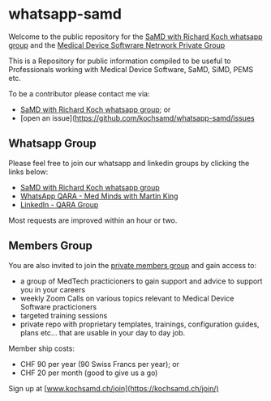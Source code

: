 # whatsapp-samd
Welcome to the public repository for the [SaMD with Richard Koch whatsapp group](https://chat.whatsapp.com/LQ89hRbANFkD47kfWd3yNB) and the [Medical Device Softwrare Netrwork Private Group](https://kochsamd.ch/join/)

This is a Repository for public information compiled to be useful to Professionals working with Medical Device Software, SaMD, SiMD, PEMS etc. 

To be a contributor please contact me via:
- [SaMD with Richard Koch whatsapp group](https://chat.whatsapp.com/LQ89hRbANFkD47kfWd3yNB); or
- [open an issue](https://github.com/kochsamd/whatsapp-samd/issues
## Whatsapp Group
Please feel free to join our whatsapp and linkedin groups by clicking the links below:

- [SaMD with Richard Koch whatsapp group](https://chat.whatsapp.com/LQ89hRbANFkD47kfWd3yNB)
- [WhatsApp QARA - Med Minds with Martin King](https://whatsapp.com/channel/0029VaaBTj9CxoAwG0CUBn1x)
- [LinkedIn - QARA Group](https://www.linkedin.com/groups/12741229/)

Most requests are improved within an hour or two.

## Members Group  
You are also invited to join the [private members group](https://kochsamd.ch/join/) and gain access to:
- a group of MedTech practicioners to gain support and advice to support you in your careers
- weekly Zoom Calls on various topics relevant to Medical Device Software practicioners
- targeted training sessions
- private repo with proprietary templates, trainings, configuration guides, plans etc... that are usable in your day to day job.

Member ship costs:
- CHF 90 per year (90 Swiss Francs per year); or
- CHF 20 per month (good to give us a go)

Sign up at [www.kochsamd.ch/join](https://kochsamd.ch/join/)
